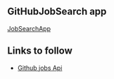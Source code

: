 ## GitHubJobSearch app
[JobSearchApp](https://githubjobsearchapp.netlify.app/)

## Links  to follow
* [Github jobs Api](https://jobs.github.com/api#:~:text=The%20GitHub%20Jobs%20API%20allows,the%20HTML%20GitHub%20Jobs%20site.)